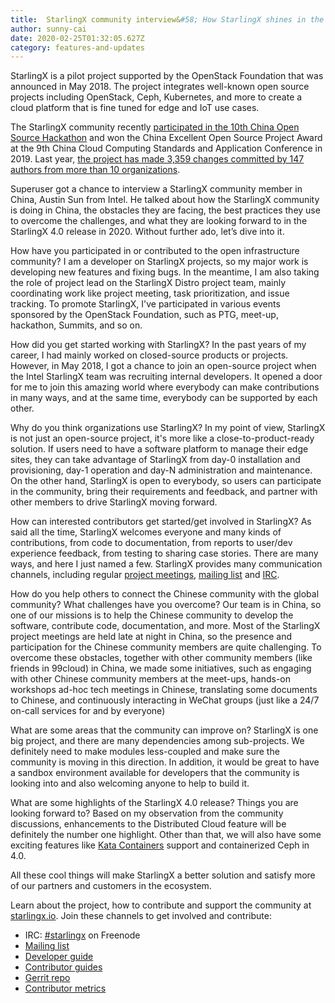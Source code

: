 ```yaml
---
title: 	StarlingX community interview&#58; How StarlingX shines in the starry sky of open source projects in China
author: sunny-cai
date: 2020-02-25T01:32:05.627Z
category: features-and-updates
---
```


StarlingX is a pilot project supported by the OpenStack Foundation that was announced in May 2018. The project integrates well-known open source projects including OpenStack, Ceph, Kubernetes, and more to create a cloud platform that is fine tuned for edge and IoT use cases.

The StarlingX community recently [participated in the 10th China Open Source Hackathon](https://superuser.openstack.org/articles/the-10th-china-open-source-hackathon-recap-projects-talks-and-more/) and won the China Excellent Open Source Project Award at the 9th China Cloud Computing Standards and Application Conference in 2019. Last year, [the project has made 3,359 changes committed by 147 authors from more than 10 organizations](https://www.starlingx.io/blog/starlingx-in-2019-how-the-community-delivered-two-releases-serving-edge-computing-and-industrial-iot-use-cases.html).

Superuser got a chance to interview a StarlingX community member in China, Austin Sun from Intel. He talked about how the StarlingX community is doing in China, the obstacles they are facing, the best practices they use to overcome the challenges, and what they are looking forward to in the StarlingX 4.0 release in 2020. Without further ado, let’s dive into it. 

How have you participated in or contributed to the open infrastructure community?
I am a developer on StarlingX projects, so my major work is developing new features and fixing bugs. In the meantime, I am also taking the role of project lead on the StarlingX Distro project team, mainly coordinating work like project meeting, task prioritization, and issue tracking. To promote StarlingX, I've participated in various events sponsored by the OpenStack Foundation, such as PTG, meet-up, hackathon, Summits, and so on.

How did you get started working with StarlingX?
In the past years of my career, I had mainly worked on closed-source products or projects. However, in May 2018, I got a chance to join an open-source project when the Intel StarlingX team was recruiting internal developers. It opened a door for me to join this amazing world where everybody can make contributions in many ways, and at the same time, everybody can be supported by each other.

Why do you think organizations use StarlingX?
In my point of view, StarlingX is not just an open-source project, it's more like a close-to-product-ready solution. If users need to have a software platform to manage their edge sites, they can take advantage of StarlingX from day-0 installation and provisioning, day-1 operation and day-N administration and maintenance. On the other hand, StarlingX is open to everybody, so users can participate in the community, bring their requirements and feedback, and partner with other members to drive StarlingX moving forward.

How can interested contributors get started/get involved in StarlingX?
As said all the time, StarlingX welcomes everyone and many kinds of contributions, from code to documentation, from reports to user/dev experience feedback, from testing to sharing case stories. There are many ways, and here I just named a few. StarlingX provides many communication channels, including regular [project meetings](https://wiki.openstack.org/wiki/Starlingx/Meetings), [mailing list](http://lists.starlingx.io/) and [IRC](https://webchat.freenode.net/?channels=starlingx).

How do you help others to connect the Chinese community with the global community? What challenges have you overcome? 
Our team is in China, so one of our missions is to help the Chinese community to develop the software, contribute code, documentation, and more.  Most of the StarlingX project meetings are held late at night in China, so the presence and participation for the Chinese community members are quite challenging. To overcome these obstacles, together with other community members (like friends in 99cloud) in China, we made some initiatives, such as engaging with other Chinese community members at the meet-ups, hands-on workshops ad-hoc tech meetings in Chinese, translating some documents to Chinese, and continuously interacting in WeChat groups (just like a 24/7 on-call services for and by everyone)

What are some areas that the community can improve on?
StarlingX is one big project, and there are many dependencies among sub-projects. We definitely need to make modules less-coupled and make sure the community is moving in this direction.
In addition, it would be great to have a sandbox environment available for developers that the community is looking into and also welcoming anyone to help to build it. 

What are some highlights of the StarlingX 4.0 release? Things you are looking forward to?
Based on my observation from the community discussions, enhancements to the Distributed Cloud feature will be definitely the number one highlight. Other than that, we will also have some exciting features like [Kata Containers](https://katacontainers.io/) support and containerized Ceph in 4.0.

All these cool things will make StarlingX a better solution and satisfy more of our partners and customers in the ecosystem.

Learn about the project, how to contribute and support the community at [starlingx.io](http://starlingx.io). Join these channels to get involved and contribute:

* IRC: [#starlingx](https://webchat.freenode.net/?channels=starlingx) on Freenode
* [Mailing list](https://lists.starlingx.io/)
* [Developer guide](http://docs.starlingx.io/developer_resources)
* [Contributor guides](http://docs.starlingx.io/contributor/index.html)
* [Gerrit repo](http://opendev.org/starlingx)
* [Contributor metrics](http://StarlingX.Biterg.io)
